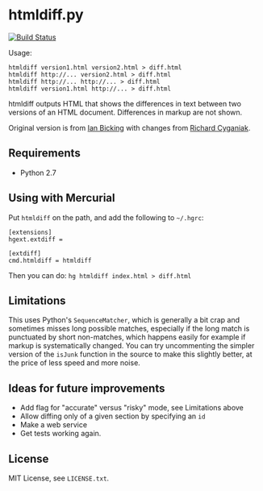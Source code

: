 # htmldiff.py

[![Build Status](https://secure.travis-ci.org/edsu/htmldiff.png)](http://travis-ci.org/edsu/htmldiff)

Usage:
```
htmldiff version1.html version2.html > diff.html
htmldiff http://... version2.html > diff.html
htmldiff http://... http://... > diff.html
htmldiff version1.html http://... > diff.html
```

htmldiff outputs HTML that shows the differences in text between
two versions of an HTML document. Differences in markup are not
shown.

Original version is from [Ian Bicking](https://github.com/ianb)
with changes from [Richard Cyganiak](https://github.com/cygri).

## Requirements

* Python 2.7

## Using with Mercurial

Put `htmldiff` on the path, and add the following to `~/.hgrc`:

    [extensions]
    hgext.extdiff =

    [extdiff]
    cmd.htmldiff = htmldiff

Then you can do: `hg htmldiff index.html > diff.html`

## Limitations

This uses Python's `SequenceMatcher`, which is generally a bit crap
and sometimes misses long possible matches, especially if the long
match is punctuated by short non-matches, which happens easily for
example if markup is systematically changed. You can try uncommenting
the simpler version of the `isJunk` function in the source to make
this slightly better, at the price of less speed and more noise.

## Ideas for future improvements

* Add flag for "accurate" versus "risky" mode, see Limitations above
* Allow diffing only of a given section by specifying an `id`
* Make a web service
* Get tests working again.

## License

MIT License, see `LICENSE.txt`.
